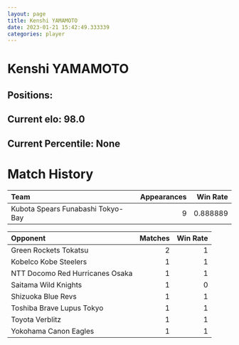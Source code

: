 ```yaml
---  
layout: page  
title: Kenshi YAMAMOTO  
date: 2023-01-21 15:42:49.333339  
categories: player  
---
```

# Kenshi YAMAMOTO

## Positions: 

## Current elo: 98.0

## Current Percentile: None

# Match History


| Team                              |   Appearances |   Win Rate |
|:----------------------------------|--------------:|-----------:|
| Kubota Spears Funabashi Tokyo-Bay |             9 |   0.888889 |

| Opponent                        |   Matches |   Win Rate |
|:--------------------------------|----------:|-----------:|
| Green Rockets Tokatsu           |         2 |          1 |
| Kobelco Kobe Steelers           |         1 |          1 |
| NTT Docomo Red Hurricanes Osaka |         1 |          1 |
| Saitama Wild Knights            |         1 |          0 |
| Shizuoka Blue Revs              |         1 |          1 |
| Toshiba Brave Lupus Tokyo       |         1 |          1 |
| Toyota Verblitz                 |         1 |          1 |
| Yokohama Canon Eagles           |         1 |          1 |